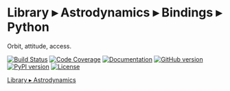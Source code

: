 # Library ▸ Astrodynamics ▸ Bindings ▸ Python

Orbit, attitude, access.

[![Build Status](https://travis-ci.com/open-space-collective/library-astrodynamics.svg?branch=master)](https://travis-ci.com/open-space-collective/library-astrodynamics)
[![Code Coverage](https://codecov.io/gh/open-space-collective/library-astrodynamics/branch/master/graph/badge.svg)](https://codecov.io/gh/open-space-collective/library-astrodynamics)
[![Documentation](https://img.shields.io/readthedocs/pip/stable.svg)](https://open-space-collective.github.io/library-astrodynamics)
[![GitHub version](https://badge.fury.io/gh/open-space-collective%2Flibrary-astrodynamics.svg)](https://badge.fury.io/gh/open-space-collective%2Flibrary-astrodynamics)
[![PyPI version](https://badge.fury.io/py/LibraryAstrodynamicsPy.svg)](https://badge.fury.io/py/LibraryAstrodynamicsPy)
[![License](https://img.shields.io/badge/License-Apache%202.0-blue.svg)](https://opensource.org/licenses/Apache-2.0)

[Library ▸ Astrodynamics](https://github.com/open-space-collective/library-astrodynamics)
